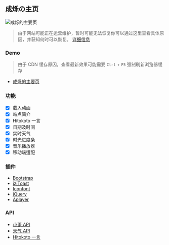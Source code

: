 <p>
<strong><h2>成烁の主页 </h2></strong>
</p>

![成烁的主要页](https://img.imsyy.top/other/imsyy-home.png)

>由于网站可能正在运营维护，暂时可能无法恢复你可以通过这里查看具体原因，并获知何时可以恢复。
<a href="https://txc.qq.com/products/671005">详细信息</a>

### Demo
>由于 CDN 缓存原因，查看最新效果可能需要 `Ctrl` + `F5` 强制刷新浏览器缓存

- [成烁的主要页](https://chengshuo11.github.io/)

### 功能

- [x] 载入动画
- [x] 站点简介
- [x] Hitokoto 一言
- [x] 日期及时间
- [x] 实时天气
- [x] 时光进度条
- [x] 音乐播放器
- [x] 移动端适配

### 插件

* [Bootstrap](https://getbootstrap.com/)
* [iziToast](https://izitoast.marcelodolza.com/)
* [Iconfont](https://www.iconfont.cn/)
* [jQuery](https://jquery.com/)
* [Aplayer](https://aplayer.js.org/)

### API

* [小歪 API](https://api.ixiaowai.cn/)
* [天气 API](https://www.tianqiapi.com/)
* [Hitokoto 一言](https://hitokoto.cn/)

